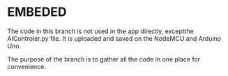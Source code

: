 # EMBEDED
The code in this branch is not used in the app directly, exceptthe AIControler.py file. 
It is uploaded and saved on the NodeMCU and Arduino Uno.

The purpose of the branch is to gather all the code in one place for convenience.
